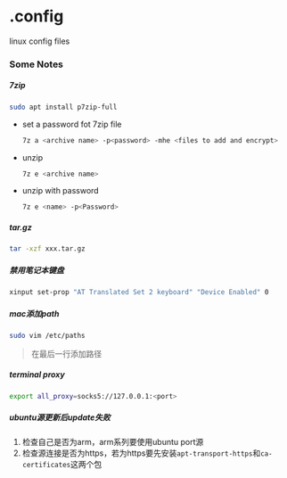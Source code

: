 # .config
linux config files

### Some Notes

##### 7zip
```bash
sudo apt install p7zip-full
```
- set a password fot 7zip file
  ```bash
  7z a <archive name> -p<password> -mhe <files to add and encrypt>
  ```
- unzip 
  ```bash
  7z e <archive name>
  ```
- unzip with password
  ```bash
  7z e <name> -p<Password>
  ```

##### tar.gz
```bash
tar -xzf xxx.tar.gz
```

##### 禁用笔记本键盘
```bash
xinput set-prop "AT Translated Set 2 keyboard" "Device Enabled" 0
```


##### mac添加path
```bash
sudo vim /etc/paths
```
> 在最后一行添加路径

##### terminal proxy
```bash
export all_proxy=socks5://127.0.0.1:<port>
```

##### ubuntu源更新后update失败
1. 检查自己是否为arm，arm系列要使用ubuntu port源
2. 检查源连接是否为https，若为https要先安装`apt-transport-https`和`ca-certificates`这两个包

